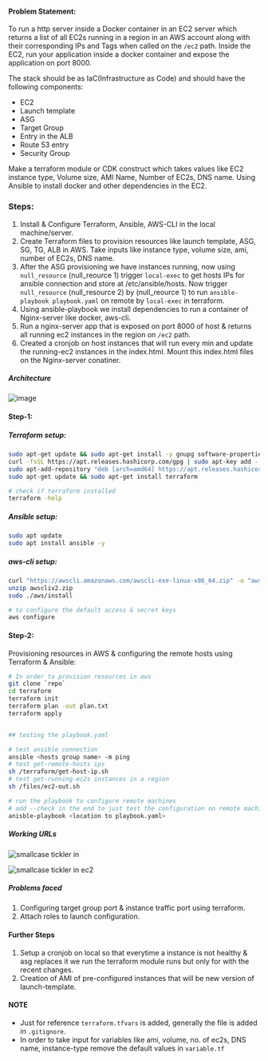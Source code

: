 ####  Problem Statement:
To run a http server inside a Docker container in an EC2 server which returns a list of all EC2s running in a region in an AWS account along with their corresponding IPs and Tags when called on the `/ec2` path.
Inside the EC2, run your application inside a docker container and expose the application on port 8000.

The stack should be as IaC(Infrastructure as Code) and should have the following components:
* EC2
* Launch template
* ASG
* Target Group
* Entry in the ALB
* Route 53 entry
* Security Group

Make a terraform module or CDK construct which takes values like EC2 instance type, Volume size, AMI Name, Number of EC2s, DNS name. Using Ansible to install docker and other dependencies in the EC2.

### Steps:
1. Install & Configure Terraform, Ansible, AWS-CLI in the local machine/server.
2. Create Terraform files to provision resources like launch template, ASG, SG, TG, ALB in AWS. Take inputs like instance type, volume size, ami, number of EC2s, DNS name.
3. After the ASG provisioning we have instances running, now using `null_resource` (null_reource 1) trigger `local-exec` to get hosts IPs for ansible connection and store at /etc/ansible/hosts. Now trigger `null_resource` (null_resource 2) by (null_reource 1) to run `ansible-playbook playbook.yaml` on remote by `local-exec` in terraform.
4. Using ansible-playbook we install dependencies to run a container of Nginx-server like docker, aws-cli. 
5. Run a nginx-server app that is exposed on port 8000 of host & returns all running ec2 instances in the region on `/ec2` path. 
6. Created a cronjob on host instances that will run every min and update the running-ec2 instances in the index.html. Mount this index.html files on the Nginx-server conatiner.

##### Architecture
![image](https://user-images.githubusercontent.com/71806907/172694519-9d5caa89-9159-45b1-a64c-442330c2eb72.png)

#### Step-1: 

##### Terraform setup:
```bash
sudo apt-get update && sudo apt-get install -y gnupg software-properties-common curl
curl -fsSL https://apt.releases.hashicorp.com/gpg | sudo apt-key add -
sudo apt-add-repository "deb [arch=amd64] https://apt.releases.hashicorp.com $(lsb_release -cs) main"
sudo apt-get update && sudo apt-get install terraform

# check if terraform installed
terraform -help
```

##### Ansible setup:
```bash
sudo apt update
sudo apt install ansible -y
```

##### aws-cli setup:
```bash
curl "https://awscli.amazonaws.com/awscli-exe-linux-x86_64.zip" -o "awscliv2.zip"
unzip awscliv2.zip
sudo ./aws/install

# to configure the default access & secret keys
aws configure
```

#### Step-2: 

Provisioning resources in AWS & configuring the remote hosts using Terraform & Ansible: 
```bash
# In order to provision resources in aws
git clone `repo`
cd terraform
terraform init
terraform plan -out plan.txt
terraform apply


## testing the playbook.yaml

# test ansible connection
ansible <hosts group name> -m ping
# test get-remote-hosts ips 
sh /terraform/get-host-ip.sh
# test get-running-ec2s instances in a region
sh /files/ec2-out.sh

# run the playbook to configure remote machines 
# add --check in the end to just test the configuration on remote machine & not run
anisble-playbook <location to playbook.yaml> 
```
##### Working URLs

![smallcase tickler in](https://user-images.githubusercontent.com/71806907/172694708-9035ea24-7a5e-498e-94c9-7476bd5ddd4e.PNG)

![smallcase tickler in ec2](https://user-images.githubusercontent.com/71806907/172694730-80b979f4-1fba-4c3e-a413-689fcce2bf67.PNG)


##### Problems faced

1. Configuring target group port & instance traffic port using terraform.
2. Attach roles to launch configuration.

#### Further Steps 
1. Setup a cronjob on local so that everytime a instance is not healthy & asg replaces it we run the terraform module runs but only for with the recent changes.
2. Creation of AMI of pre-configured instances that will be new version of launch-template.


#### NOTE
* Just for reference `terraform.tfvars` is added, generally the file is added in `.gitignore`.
* In order to take input for variables like ami, volume, no. of ec2s, DNS name, instance-type remove the default values in `variable.tf`



